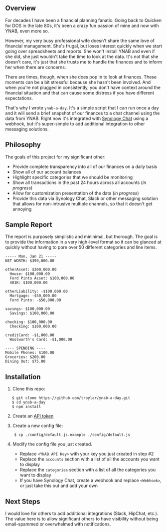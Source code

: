 ## Overview
For decades I have been a financial planning fanatic. Going back to Quicken for DOS in the late 80s, it's been a crazy fun passion of mine and now with YNAB, even more so.

However, my very busy professional wife doesn't share the same love of financial management. She's frugal, but loses interest quickly when we start going over spreadsheets and reports. She won't install YNAB and even if she did, she just wouldn't take the time to look at the data. It's not that she doesn't care, it's just that she trusts me to handle the finances and to inform her when there are concerns.

There are times, though, when she does pop in to look at finances. These moments can be a bit stressful because she hasn't been involved. And when you're not plugged in consistently, you don't have context around the financial situation and that can cause some distress if you have different expectations.

That's why I wrote `ynab-a-day`. It's a simple script that I can run once a day and it will send a brief snapshot of our finances to a chat channel using the data from YNAB. Right now it's integrated with [Synology Chat](https://www.synology.com/en-us/dsm/feature/chat "Synology Chat") using a webhook, but it's super-simple to add additional integration to other messaging solutions.

## Philosophy

The goals of this project for my significant other:

  - Provide complete transparency into all of our finances on a daily basis
  - Show all of our account balances
  - Highlight specific categories that we should be monitoring
  - Show all transactions in the past 24 hours across all accounts (*in progress*)
  - Allow for customization presentation of the data (*in progress*)
  - Provide this data via Synology Chat, Slack or other messaging solution that allows for non-intrusive multiple channels, so that it doesn't get annoying

## Sample Report
The report is purposely simplistic and mininimal, but thorough. The goal is to provide the information in a very high-level format so it can be glanced at quickly without having to pore over 50 different categories and line items.

````
----- Mon, Jan 21 -----
NET WORTH: $399,000.00

otherAsset: $300,000.00
  House: $100,000.00
  Ford Pinto Asset: $100,000.00
  401K: $100,000.00

otherLiability: -$100,000.00
  Mortgage: -$50,000.00
  Ford Pinto: -$50,000.00

savings: $100,000.00
  Savings: $100,000.00

checking: $100,000.00
  Checking: $100,000.00

creditCard: -$1,000.00
  Woolworth's Card: -$1,000.00

---- SPENDING ----
Mobile Phones: $100.00
Groceries: $200.00
Dining Out: $75.00
````
## Installation
1. Clone this repo:
 ````
    $ git clone https://github.com/troylar/ynab-a-day.git
    $ cd ynab-a-day
    $ npm install
````
2. Create an [API token](https://api.youneedabudget.com "API token")

3. Create a new config file:
````
    $ cp ./config/default.js.example ./config/default.js
````
4. Modify the config file you just created.

   * Replace `<YNAB API Key>` with your key you just created in step #2
   * Replace the `accounts` section with a list of all the accounts you want to display
   * Replace the `categories` section with a list of all the categories you want to display
   * If you have Synology Chat, create a webhook and replace `<Webhook>`, or just take this out and add your own

## Next Steps
I would love for others to add additional integrations (Slack, HipChat, etc.). The value here is to allow significant others to have visibility without being email-spammed or overwhelmed with notifications.

